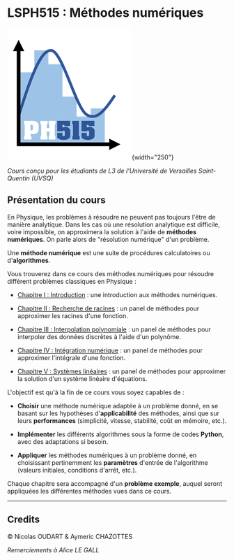 # LSPH515 : Méthodes numériques

![Logo](img/PH515_logo.png){width="250"}

_Cours conçu pour les étudiants de L3 de l'Université de Versailles Saint-Quentin (UVSQ)_

## Présentation du cours

En Physique, les problèmes à résoudre ne peuvent pas toujours l'être de manière analytique.
Dans les cas où une résolution analytique est difficile, voire impossible, on approximera la solution à l'aide de **méthodes numériques**.
On parle alors de "résolution numérique" d'un problème.

Une **méthode numérique** est une suite de procédures calculatoires ou d'**algorithmes**.

Vous trouverez dans ce cours des méthodes numériques pour résoudre différent problèmes classiques en Physique :

* [Chapitre I : Introduction](Chap1_Introduction.md) : une introduction aux méthodes numériques.

* [Chapitre II : Recherche de racines](Chap2_Recherche_de_racines.md) : un panel de méthodes pour approximer les racines d'une fonction.

* [Chapitre III : Interpolation polynomiale](Chap3_Interpolation_polynomiale.md) : un panel de méthodes pour interpoler des données discrètes à l'aide d'un polynôme.

* [Chapitre IV : Intégration numérique](Chap4_Integration_numerique.md) :  un panel de méthodes pour approximer l'intégrale d'une fonction.

* [Chapitre V : Systèmes linéaires](Chap5_Systemes_lineaires.md) : un panel de méthodes pour approximer la solution d'un système linéaire d'équations.

L'objectif est qu'à la fin de ce cours vous soyez capables de :

* **Choisir** une méthode numérique adaptée à un problème donné, en se basant sur les hypothèses d'**applicabilité** des méthodes, ainsi que sur leurs **performances** (simplicité, vitesse, stabilité, coût en mémoire, etc.).

* **Implémenter** les différents algorithmes sous la forme de codes **Python**, avec des adaptations si besoin.

* **Appliquer** les méthodes numériques à un problème donné, en choisissant pertinemment les **paramètres** d'entrée de l'algorithme (valeurs initiales, conditions d'arrêt, etc.). 

Chaque chapitre sera accompagné d'un **problème exemple**, auquel seront appliquées les différentes méthodes vues dans ce cours.

---

## Credits

© Nicolas OUDART & Aymeric CHAZOTTES

_Remerciements à Alice LE GALL_